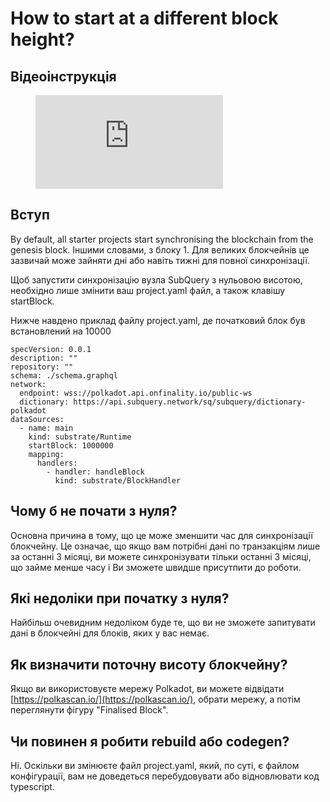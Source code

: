 # How to start at a different block height?

## Відеоінструкція

<figure class="video_container">
  <iframe src="https://www.youtube.com/embed/ZiNSXDMHmBk" frameborder="0" allowfullscreen="true"></iframe>
</figure>

## Вступ

By default, all starter projects start synchronising the blockchain from the genesis block. Іншими словами, з блоку 1. Для великих блокчейнів це зазвичай може зайняти дні або навіть тижні для повної синхронізації.

Щоб запустити синхронізацію вузла SubQuery з нульовою висотою, необхідно лише змінити ваш project.yaml файл, а також клавішу startBlock.

Нижче навдено приклад файлу project.yaml, де початковий блок був встановлений на 10000

```shell
specVersion: 0.0.1
description: ""
repository: ""
schema: ./schema.graphql
network:
  endpoint: wss://polkadot.api.onfinality.io/public-ws
  dictionary: https://api.subquery.network/sq/subquery/dictionary-polkadot
dataSources:
  - name: main
    kind: substrate/Runtime
    startBlock: 1000000
    mapping:
      handlers:
        - handler: handleBlock
          kind: substrate/BlockHandler
```

## Чому б не почати з нуля?

Основна причина в тому, що це може зменшити час для синхронізації блокчейну. Це означає, що якщо вам потрібні дані по транзакціям лише за останні 3 місяці, ви можете синхронізувати тільки останні 3 місяці, що займе менше часу і Ви зможете швидше присутпити до роботи.

## Які недоліки при початку з нуля?

Найбільш очевидним недоліком буде те, що ви не зможете запитувати дані в блокчейні для блоків, яких у вас немає.

## Як визначити поточну висоту блокчейну?

Якщо ви використовуєте мережу Polkadot, ви можете відвідати [https://polkascan.io/](https://polkascan.io/), обрати мережу, а потім переглянути фігуру "Finalised Block".

## Чи повинен я робити rebuild або codegen?

Ні. Оскільки ви змінюєте файл project.yaml, який, по суті, є файлом конфігурації, вам не доведеться перебудовувати або відновлювати код typescript.
